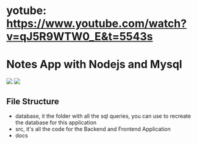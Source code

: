 # yotube: https://www.youtube.com/watch?v=qJ5R9WTW0_E&t=5543s

# Notes App with Nodejs and Mysql
![](docs/screenshot2.png)
![](docs/screenshot.png)

## File Structure
- database, it the folder with all the sql queries, you can use to recreate the database for this application
- src, it's all the code for the Backend and Frontend Application
- docs

